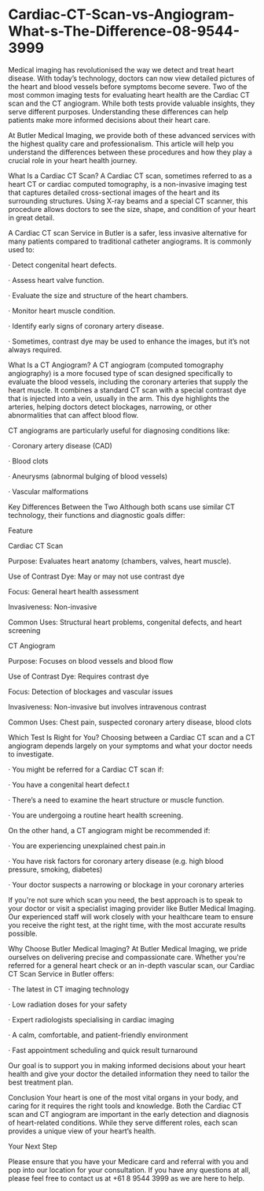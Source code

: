 # Cardiac-CT-Scan-vs-Angiogram-What-s-The-Difference-08-9544-3999
Medical imaging has revolutionised the way we detect and treat heart disease. With today’s technology, doctors can now view detailed pictures of the heart and blood vessels before symptoms become severe. Two of the most common imaging tests for evaluating heart health are the Cardiac CT scan and the CT angiogram. While both tests provide valuable insights, they serve different purposes. Understanding these differences can help patients make more informed decisions about their heart care.

At Butler Medical Imaging, we provide both of these advanced services with the highest quality care and professionalism. This article will help you understand the differences between these procedures and how they play a crucial role in your heart health journey.

What Is a Cardiac CT Scan?
A Cardiac CT scan, sometimes referred to as a heart CT or cardiac computed tomography, is a non-invasive imaging test that captures detailed cross-sectional images of the heart and its surrounding structures. Using X-ray beams and a special CT scanner, this procedure allows doctors to see the size, shape, and condition of your heart in great detail.

A Cardiac CT scan Service in Butler is a safer, less invasive alternative for many patients compared to traditional catheter angiograms. It is commonly used to:

·         Detect congenital heart defects.

·         Assess heart valve function.

·         Evaluate the size and structure of the heart chambers.

·         Monitor heart muscle condition.

·         Identify early signs of coronary artery disease.

·         Sometimes, contrast dye may be used to enhance the images, but it’s not always required.

What Is a CT Angiogram?
A CT angiogram (computed tomography angiography) is a more focused type of scan designed specifically to evaluate the blood vessels, including the coronary arteries that supply the heart muscle. It combines a standard CT scan with a special contrast dye that is injected into a vein, usually in the arm. This dye highlights the arteries, helping doctors detect blockages, narrowing, or other abnormalities that can affect blood flow.

CT angiograms are particularly useful for diagnosing conditions like:

·         Coronary artery disease (CAD)

·         Blood clots

·         Aneurysms (abnormal bulging of blood vessels)

·         Vascular malformations

Key Differences Between the Two
Although both scans use similar CT technology, their functions and diagnostic goals differ:

Feature      

Cardiac CT Scan      

Purpose: Evaluates heart anatomy (chambers, valves, heart muscle).

Use of Contrast Dye: May or may not use contrast dye

Focus: General heart health assessment

Invasiveness: Non-invasive

Common Uses: Structural heart problems, congenital defects, and heart screening

CT Angiogram

Purpose: Focuses on blood vessels and blood flow

Use of Contrast Dye: Requires contrast dye

Focus: Detection of blockages and vascular issues

Invasiveness: Non-invasive but involves intravenous contrast

Common Uses: Chest pain, suspected coronary artery disease, blood clots

Which Test Is Right for You?
Choosing between a Cardiac CT scan and a CT angiogram depends largely on your symptoms and what your doctor needs to investigate.

·         You might be referred for a Cardiac CT scan if:

·         You have a congenital heart defect.t

·         There’s a need to examine the heart structure or muscle function.

·         You are undergoing a routine heart health screening.

On the other hand, a CT angiogram might be recommended if:

·         You are experiencing unexplained chest pain.in

·         You have risk factors for coronary artery disease (e.g. high blood pressure, smoking, diabetes)

·         Your doctor suspects a narrowing or blockage in your coronary arteries

If you're not sure which scan you need, the best approach is to speak to your doctor or visit a specialist imaging provider like Butler Medical Imaging. Our experienced staff will work closely with your healthcare team to ensure you receive the right test, at the right time, with the most accurate results possible.

Why Choose Butler Medical Imaging?
At Butler Medical Imaging, we pride ourselves on delivering precise and compassionate care. Whether you're referred for a general heart check or an in-depth vascular scan, our Cardiac CT Scan Service in Butler offers:

·         The latest in CT imaging technology

·         Low radiation doses for your safety

·         Expert radiologists specialising in cardiac imaging

·         A calm, comfortable, and patient-friendly environment

·         Fast appointment scheduling and quick result turnaround

Our goal is to support you in making informed decisions about your heart health and give your doctor the detailed information they need to tailor the best treatment plan.

Conclusion
Your heart is one of the most vital organs in your body, and caring for it requires the right tools and knowledge. Both the Cardiac CT scan and CT angiogram are important in the early detection and diagnosis of heart-related conditions. While they serve different roles, each scan provides a unique view of your heart’s health.

Your Next Step
 

Please ensure that you have your Medicare card and referral with you and pop into our location for your consultation. If you have any questions at all, please feel free to contact us at +61 8 9544 3999 as we are here to help.

